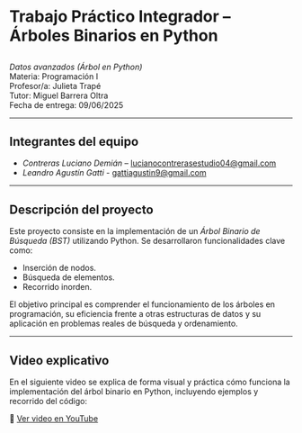 # Trabajo Práctico Integrador – Árboles Binarios en Python

##  
*Datos avanzados (Árbol en Python)*  
Materia: Programación I  
Profesor/a: Julieta Trapé  
Tutor: Miguel Barrera Oltra  
Fecha de entrega: 09/06/2025

---

##  Integrantes del equipo

- *Contreras Luciano Demián* – lucianocontrerasestudio04@gmail.com  
- *Leandro Agustín Gatti* - gattiagustin9@gmail.com

---

##  Descripción del proyecto

Este proyecto consiste en la implementación de un *Árbol Binario de Búsqueda (BST)* utilizando Python. Se desarrollaron funcionalidades clave como:

- Inserción de nodos.
- Búsqueda de elementos.
- Recorrido inorden.

El objetivo principal es comprender el funcionamiento de los árboles en programación, su eficiencia frente a otras estructuras de datos y su aplicación en problemas reales de búsqueda y ordenamiento.

---

##  Video explicativo

En el siguiente video se explica de forma visual y práctica cómo funciona la implementación del árbol binario en Python, incluyendo ejemplos y recorrido del código:

🔗 [Ver video en YouTube](https://youtu.be/H4zDKhQnc6I)


